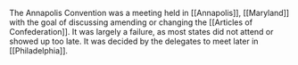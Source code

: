 The Annapolis Convention was a meeting held in [[Annapolis]], [[Maryland]] with the goal of discussing amending or changing the [[Articles of Confederation]]. It was largely a failure, as most states did not attend or showed up too late. It was decided by the delegates to meet later in [[Philadelphia]].